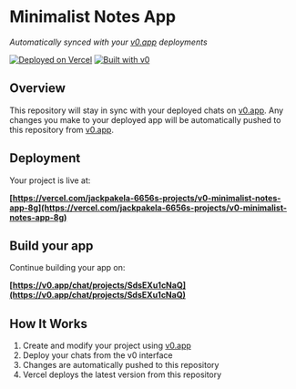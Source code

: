 # Minimalist Notes App

*Automatically synced with your [v0.app](https://v0.app) deployments*

[![Deployed on Vercel](https://img.shields.io/badge/Deployed%20on-Vercel-black?style=for-the-badge&logo=vercel)](https://vercel.com/jackpakela-6656s-projects/v0-minimalist-notes-app-8g)
[![Built with v0](https://img.shields.io/badge/Built%20with-v0.app-black?style=for-the-badge)](https://v0.app/chat/projects/SdsEXu1cNaQ)

## Overview

This repository will stay in sync with your deployed chats on [v0.app](https://v0.app).
Any changes you make to your deployed app will be automatically pushed to this repository from [v0.app](https://v0.app).

## Deployment

Your project is live at:

**[https://vercel.com/jackpakela-6656s-projects/v0-minimalist-notes-app-8g](https://vercel.com/jackpakela-6656s-projects/v0-minimalist-notes-app-8g)**

## Build your app

Continue building your app on:

**[https://v0.app/chat/projects/SdsEXu1cNaQ](https://v0.app/chat/projects/SdsEXu1cNaQ)**

## How It Works

1. Create and modify your project using [v0.app](https://v0.app)
2. Deploy your chats from the v0 interface
3. Changes are automatically pushed to this repository
4. Vercel deploys the latest version from this repository
